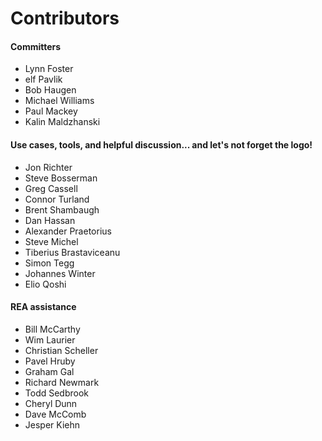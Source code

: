 # Contributors

#### Committers

* Lynn Foster
* elf Pavlik
* Bob Haugen
* Michael Williams
* Paul Mackey
* Kalin Maldzhanski

#### Use cases, tools, and helpful discussion... and let's not forget the logo!

* Jon Richter
* Steve Bosserman
* Greg Cassell
* Connor Turland
* Brent Shambaugh
* Dan Hassan
* Alexander Praetorius
* Steve Michel
* Tiberius Brastaviceanu
* Simon Tegg
* Johannes Winter
* Elio Qoshi

#### REA assistance

* Bill McCarthy
* Wim Laurier
* Christian Scheller
* Pavel Hruby
* Graham Gal
* Richard Newmark
* Todd Sedbrook
* Cheryl Dunn
* Dave McComb
* Jesper Kiehn
